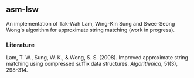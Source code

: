 asm-lsw
-------
An implementation of Tak-Wah Lam, Wing-Kin Sung and Swee-Seong Wong's algorithm for approximate string matching (work in progress).

### Literature
Lam, T. W., Sung, W. K., & Wong, S. S. (2008). Improved approximate string matching using compressed suffix data structures. *Algorithmica*, 51(3), 298-314.
